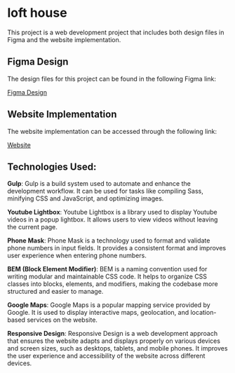 # loft house

This project is a web development project that includes both design files in Figma and the website implementation.

## Figma Design

The design files for this project can be found in the following Figma link:

[Figma Design](https://www.figma.com/file/lIdc6JNZVvyXI1Kj9EEQ8Z/Loft-House?node-id=3%3A94&mode=dev)

## Website Implementation

The website implementation can be accessed through the following link:

[Website](https://loft-housedesign.netlify.app/)

## Technologies Used:

**Gulp**: Gulp is a build system used to automate and enhance the development workflow. It can be used for tasks like compiling Sass, minifying CSS and JavaScript, and optimizing images.

**Youtube Lightbox**: Youtube Lightbox is a library used to display Youtube videos in a popup lightbox. It allows users to view videos without leaving the current page.

**Phone Mask**: Phone Mask is a technology used to format and validate phone numbers in input fields. It provides a consistent format and improves user experience when entering phone numbers.

**BEM (Block Element Modifier)**: BEM is a naming convention used for writing modular and maintainable CSS code. It helps to organize CSS classes into blocks, elements, and modifiers, making the codebase more structured and easier to manage.

**Google Maps**: Google Maps is a popular mapping service provided by Google. It is used to display interactive maps, geolocation, and location-based services on the website.

**Responsive Design**: Responsive Design is a web development approach that ensures the website adapts and displays properly on various devices and screen sizes, such as desktops, tablets, and mobile phones. It improves the user experience and accessibility of the website across different devices.
